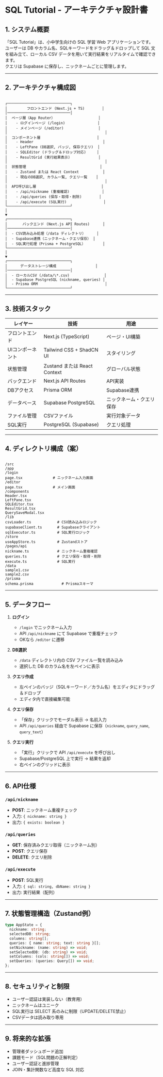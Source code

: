 # SQL Tutorial - アーキテクチャ設計書

## 1. システム概要
「SQL Tutorial」は、小中学生向けの SQL 学習 Web アプリケーションです。  
ユーザーは DB やカラム名、SQLキーワードをドラッグ＆ドロップして SQL 文を組み立て、ローカル CSV データを用いて実行結果をリアルタイムで確認できます。  
クエリは Supabase に保存し、ニックネームごとに管理します。

---

## 2. アーキテクチャ構成図

```

┌─────────────────────────────┐
│         フロントエンド (Next.js + TS)        │
│─────────────────────────────│
│  ページ層（App Router）                    │
│    - ログインページ (/login)               │
│    - メインページ (/editor)                │
│                                             │
│  コンポーネント層                          │
│    - Header                                │
│    - LeftPane (DB選択, バッジ, 保存クエリ)  │
│    - SQLEditor (ドラッグ＆ドロップ対応)     │
│    - ResultGrid (実行結果表示)             │
│                                             │
│  状態管理                                  │
│    - Zustand または React Context           │
│    - 現在のDB選択, カラム一覧, クエリ一覧    │
│                                             │
│  API呼び出し層                              │
│    - /api/nickname (重複確認)               │
│    - /api/queries (保存・取得・削除)        │
│    - /api/execute (SQL実行)                 │
└─────────────────────────────┘
│
▼
┌─────────────────────────────┐
│       バックエンド (Next.js API Routes)      │
│─────────────────────────────│
│  - CSV読み込み処理（/data ディレクトリ）     │
│  - Supabase連携（ニックネーム・クエリ保存） │
│  - SQL実行処理（Prisma + PostgreSQL）        │
└─────────────────────────────┘
│
▼
┌─────────────────────────────┐
│      データストレージ構成                  │
│─────────────────────────────│
│  - ローカルCSV (/data/\*.csv)                │
│  - Supabase PostgreSQL (nickname, queries) │
│  - Prisma ORM                               │
└─────────────────────────────┘

```

---

## 3. 技術スタック

| レイヤー           | 技術                         | 用途 |
|--------------------|------------------------------|------|
| フロントエンド     | Next.js (TypeScript)         | ページ・UI構築 |
| UIコンポーネント   | Tailwind CSS + ShadCN UI     | スタイリング |
| 状態管理           | Zustand または React Context | グローバル状態 |
| バックエンド       | Next.js API Routes           | API実装 |
| DBアクセス         | Prisma ORM                   | Supabase連携 |
| データベース       | Supabase PostgreSQL          | ニックネーム・クエリ保存 |
| ファイル管理       | CSVファイル                  | 実行対象データ |
| SQL実行            | PostgreSQL (Supabase)        | クエリ処理 |

---

## 4. ディレクトリ構成（案）

```

/src
/app
/login
page.tsx              # ニックネーム入力画面
/editor
page.tsx              # メイン画面
/components
Header.tsx
LeftPane.tsx
SQLEditor.tsx
ResultGrid.tsx
QuerySaveModal.tsx
/lib
csvLoader.ts            # CSV読み込みロジック
supabaseClient.ts       # Supabaseクライアント
sqlExecutor.ts          # SQL実行ロジック
/store
useAppStore.ts          # Zustandストア
/pages/api
nickname.ts             # ニックネーム重複確認
queries.ts              # クエリ保存・取得・削除
execute.ts              # SQL実行
/data
sample1.csv
sample2.csv
/prisma
schema.prisma             # Prismaスキーマ

````

---

## 5. データフロー

1. **ログイン**
   - `/login` でニックネーム入力
   - API `/api/nickname` にて Supabase で重複チェック
   - OKなら `/editor` に遷移

2. **DB選択**
   - `/data` ディレクトリ内の CSV ファイル一覧を読み込み
   - 選択した DB のカラム名を左ペインに表示

3. **クエリ作成**
   - 左ペインのバッジ（SQLキーワード／カラム名）をエディタにドラッグ＆ドロップ
   - エディタ内で直接編集可能

4. **クエリ保存**
   - 「保存」クリックでモーダル表示 → 名前入力
   - API `/api/queries` 経由で Supabase に保存（`nickname`, `query_name`, `query_text`）

5. **クエリ実行**
   - 「実行」クリックで API `/api/execute` を呼び出し
   - Supabase/PostgreSQL 上で実行 → 結果を返却
   - 右ペインのグリッドに表示

---

## 6. API仕様

### `/api/nickname`
- **POST**: ニックネーム重複チェック
- 入力: `{ nickname: string }`
- 出力: `{ exists: boolean }`

### `/api/queries`
- **GET**: 保存済みクエリ取得（ニックネーム別）
- **POST**: クエリ保存
- **DELETE**: クエリ削除

### `/api/execute`
- **POST**: SQL実行
- 入力: `{ sql: string, dbName: string }`
- 出力: 実行結果（配列）

---

## 7. 状態管理構造（Zustand例）

```ts
type AppState = {
  nickname: string;
  selectedDB: string;
  columns: string[];
  queries: { name: string; text: string }[];
  setNickname: (name: string) => void;
  setSelectedDB: (db: string) => void;
  setColumns: (cols: string[]) => void;
  setQueries: (queries: Query[]) => void;
};
````

---

## 8. セキュリティと制限

* ユーザー認証は実装しない（教育用）
* ニックネームはユニーク
* SQL実行は SELECT 系のみに制限（UPDATE/DELETE禁止）
* CSVデータは読み取り専用

---

## 9. 将来的な拡張

* 管理者ダッシュボード追加
* 課題モード（SQL問題の正解判定）
* ユーザー認証と進捗管理
* JOIN・集計関数など高度な SQL 対応
